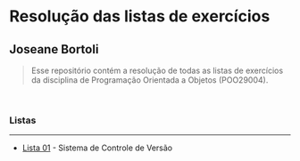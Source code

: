 # Resolução das listas de exercícios

## Joseane Bortoli


> Esse repositório contém a resolução de todas as listas de exercícios da disciplina de Programação Orientada a Objetos (POO29004).

&nbsp;

### Listas
---
- [Lista 01]() - Sistema de Controle de Versão
